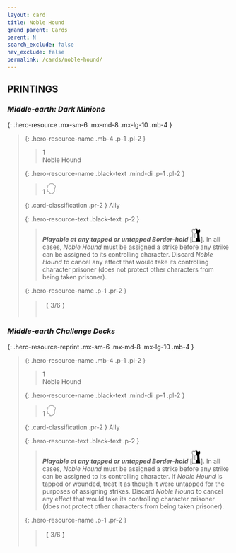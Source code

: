 ```yaml
---
layout: card
title: Noble Hound
grand_parent: Cards
parent: N
search_exclude: false
nav_exclude: false
permalink: /cards/noble-hound/
---
```


## PRINTINGS


### _Middle-earth: Dark Minions_

{: .hero-resource .mx-sm-6 .mx-md-8 .mx-lg-10 .mb-4 }
> {: .hero-resource-name .mb-4 .p-1 .pl-2 }
> > <div class="card-mp">1</div>
> > <div class="card-name">Noble Hound</div>
>
> {: .hero-resource-name .black-text .mind-di .p-1 .pl-2 }
> > 1 ![](/assets/images/mind.svg)
>
> {: .card-classification .pr-2 }
> Ally
>
> {: .hero-resource-text .black-text .p-2 }
> > ***Playable at any tapped or untapped Border-hold*** <nobr>[<img src="/assets/images/border-hold.svg">]</nobr>. In all cases, _Noble Hound_ must be assigned a strike before any strike can be assigned to its controlling character. Discard _Noble Hound_ to cancel any effect that would take its controlling character prisoner (does not protect other characters from being taken prisoner). 
> 
> {: .hero-resource-name .p-1 .pr-2 }
> > <div class="card-shield">【 3/6 】</div>
> > <div class="card-corruption">&nbsp;</div>

### _Middle-earth Challenge Decks_

{: .hero-resource-reprint .mx-sm-6 .mx-md-8 .mx-lg-10 .mb-4 }
> {: .hero-resource-name .mb-4 .p-1 .pl-2 }
> > <div class="card-mp">1</div>
> > <div class="card-name">Noble Hound</div>
>
> {: .hero-resource-name .black-text .mind-di .p-1 .pl-2 }
> > 1 ![](/assets/images/mind.svg)
>
> {: .card-classification .pr-2 }
> Ally
>
> {: .hero-resource-text .black-text .p-2 }
> > ***Playable at any tapped or untapped Border-hold*** <nobr>[<img src="/assets/images/border-hold.svg">]</nobr>. In all cases, _Noble Hound_ must be assigned a strike before any strike can be assigned to its controlling character. If _Noble Hound_ is tapped or wounded, treat it as though it were untapped for the purposes of assigning strikes. Discard _Noble Hound_ to cancel any effect that would take its controlling character prisoner (does not protect other characters from being taken prisoner). 
> 
> {: .hero-resource-name .p-1 .pr-2 }
> > <div class="card-shield">【 3/6 】</div>
> > <div class="card-corruption">&nbsp;</div>
